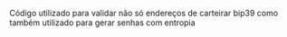 Código utilizado para validar não só endereços de carteirar bip39 como também utilizado para gerar senhas com entropia

